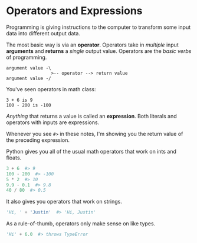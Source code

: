 # Operators and Expressions

Programming is giving instructions to the computer to transform some input data into different output data.

The most basic way is via an **operator**.
Operators take in _multiple_ input **arguments** and **returns** a _single_ output value.
Operators are the _basic verbs_ of programming.

```
argument value -\
                 >-- operator --> return value
argument value -/
```

You've seen operators in math class:

```
3 + 6 is 9
100 - 200 is -100
```

_Anything_ that returns a value is called an **expression**.
Both literals and operators with inputs are expressions.

Whenever you see `#>` in these notes, I'm showing you the return value of the preceding expression.

Python gives you all of the usual math operators that work on ints and floats.

```py
3 + 6  #> 9
100 - 200  #> -100
5 * 2  #> 10
9.9 - 0.1  #> 9.8
40 / 80  #> 0.5
```

It also gives you operators that work on strings.

```py
'Hi, ' + 'Justin'  #> 'Hi, Justin'
```

As a rule-of-thumb, operators only make sense on like types.

```py
'Hi' + 6.0  #> throws TypeError
```
